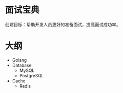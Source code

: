 # 面试宝典
创建目标：帮助开发人员更好的准备面试，提高面试成功率。
# 大纲
- Golang
- Database
  - MySQL
  - PostgreSQL
- Cache
  - Redis
